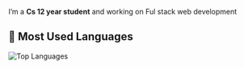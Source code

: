 
I’m a **Cs 12 year student** and working on Ful stack web development   
## 🚀 Most Used Languages
![Top Languages](https://github-readme-stats.vercel.app/api/top-langs/?username=Devuno-official&layout=compact&theme=tokyonight)

